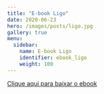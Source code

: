 ```yaml
---
title: "E-book Ligo"
date: 2020-06-23
hero: /images/posts/ligo.jpg
gallery: true
menu:
  sidebar:
    name: E-book Ligo
    identifier: ebook_ligo
    weight: 100
---
```


[Clique aqui para baixar o ebook](/files/Ligo_2020_Guia_Ilustrado.pdf)